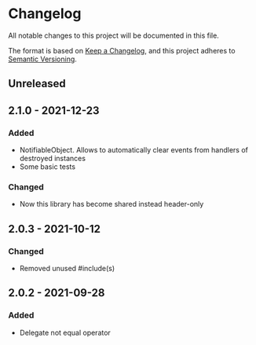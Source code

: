 # Changelog

All notable changes to this project will be documented in this file.

The format is based on [Keep a Changelog](https://keepachangelog.com/en/1.0.0/),
and this project adheres to [Semantic Versioning](https://semver.org/spec/v2.0.0.html).

## Unreleased



## 2.1.0 - 2021-12-23

### Added
- NotifiableObject. Allows to automatically clear events from handlers of destroyed instances
- Some basic tests

### Changed
- Now this library has become shared instead header-only



## 2.0.3 - 2021-10-12

### Changed
- Removed unused #include(s)



## 2.0.2 - 2021-09-28

### Added
- Delegate not equal operator